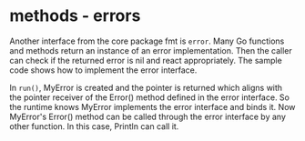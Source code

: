# methods - errors

Another interface from the core package fmt is `error`. Many Go functions and methods return an instance of an error implementation. Then the caller can check if the returned error is nil and react appropriately. The sample code shows how to implement the error interface.

In `run()`, MyError is created and the pointer is returned which aligns with the pointer receiver of the Error() method defined in the error interface. So the runtime knows MyError implements the error interface and binds it. Now MyError's Error() method can be called through the error interface by any other function. In this case, Println can call it.
